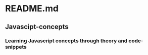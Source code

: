 # README.md

## Javascipt-concepts

### Learning Javascript concepts through theory and code-snippets
